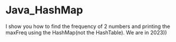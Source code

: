 # Java_HashMap
I show you how to find the frequency of 2 numbers and printing the maxFreq using the HashMap(not the HashTable). We are in 2023))
